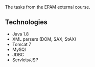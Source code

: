 
The tasks from the EPAM external course.<br>
<h2>Technologies</h2>
<ul>
 <li>Java 1.8</li>
 <li>XML parsers (DOM, SAX, StAX)</li>
  <li>Tomcat 7</li>
   <li>MySQl</li>
    <li>JDBC</li>
     <li>Servlets/JSP</li>
        
 </ul>


